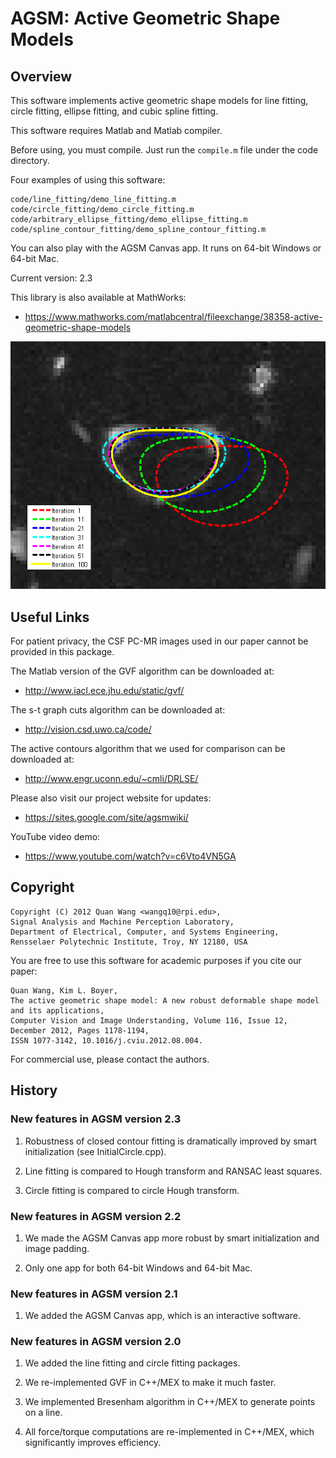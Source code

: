 # AGSM: Active Geometric Shape Models

## Overview

This software implements active geometric shape models for line fitting,
circle fitting, ellipse fitting, and cubic spline fitting.

This software requires Matlab and Matlab compiler.

Before using, you must compile. Just run the `compile.m` file under the code
directory.

Four examples of using this software:
```
code/line_fitting/demo_line_fitting.m
code/circle_fitting/demo_circle_fitting.m
code/arbitrary_ellipse_fitting/demo_ellipse_fitting.m
code/spline_contour_fitting/demo_spline_contour_fitting.m
```

You can also play with the AGSM Canvas app. It runs on 64-bit Windows or 64-bit Mac.

Current version: 2.3

This library is also available at MathWorks:
* https://www.mathworks.com/matlabcentral/fileexchange/38358-active-geometric-shape-models

![picture](resources/AGSM.png)

## Useful Links

For patient privacy, the CSF PC-MR images used in our paper cannot be provided in this package.

The Matlab version of the GVF algorithm can be downloaded at:
* http://www.iacl.ece.jhu.edu/static/gvf/


The s-t graph cuts algorithm can be downloaded at:
* http://vision.csd.uwo.ca/code/


The active contours algorithm that we used for comparison can be downloaded at:
* http://www.engr.uconn.edu/~cmli/DRLSE/

Please also visit our project website for updates:
* https://sites.google.com/site/agsmwiki/

YouTube video demo:
* https://www.youtube.com/watch?v=c6Vto4VN5GA

## Copyright

```
Copyright (C) 2012 Quan Wang <wangq10@rpi.edu>,
Signal Analysis and Machine Perception Laboratory,
Department of Electrical, Computer, and Systems Engineering,
Rensselaer Polytechnic Institute, Troy, NY 12180, USA
```
You are free to use this software for academic purposes if you cite our paper:
```
Quan Wang, Kim L. Boyer,
The active geometric shape model: A new robust deformable shape model and its applications,
Computer Vision and Image Understanding, Volume 116, Issue 12, December 2012, Pages 1178-1194,
ISSN 1077-3142, 10.1016/j.cviu.2012.08.004.
```

For commercial use, please contact the authors.

## History

### New features in AGSM version 2.3

1. Robustness of closed contour fitting is dramatically improved by smart initialization (see InitialCircle.cpp).

2. Line fitting is compared to Hough transform and RANSAC least squares.

3. Circle fitting is compared to circle Hough transform.

### New features in AGSM version 2.2

1. We made the AGSM Canvas app more robust by smart initialization and image padding.

2. Only one app for both 64-bit Windows and 64-bit Mac.

### New features in AGSM version 2.1

1. We added the AGSM Canvas app, which is an interactive software.

### New features in AGSM version 2.0

1. We added the line fitting and circle fitting packages.

2. We re-implemented GVF in C++/MEX to make it much faster.

3. We implemented Bresenham algorithm in C++/MEX to generate points on a line.

4. All force/torque computations are re-implemented in C++/MEX, which significantly improves efficiency.
